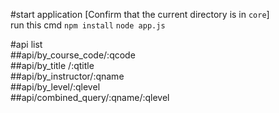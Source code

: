 #start application
[Confirm that the current directory is in `core`]  
run this cmd
```npm install```
```node app.js```

#api list  
##api/by_course_code/:qcode  
##api/by_title /:qtitle  
##api/by_instructor/:qname  
##api/by_level/:qlevel  
##api/combined_query/:qname/:qlevel  
